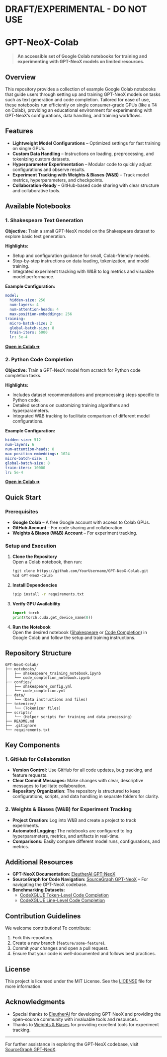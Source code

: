 # DRAFT/EXPERIMENTAL - DO NOT USE

# GPT-NeoX-Colab

> **An accessible set of Google Colab notebooks for training and experimenting with GPT-NeoX models on limited resources.**


## Overview

This repository provides a collection of example Google Colab notebooks that guide users through setting up and training GPT-NeoX models on tasks such as text generation and code completion. Tailored for ease of use, these notebooks run efficiently on single consumer-grade GPUs (like a T4 on Colab), providing an educational environment for experimenting with GPT-NeoX’s configurations, data handling, and training workflows.

## Features

- **Lightweight Model Configurations** – Optimized settings for fast training on single GPUs.
- **Custom Data Handling** – Instructions on loading, preprocessing, and tokenizing custom datasets.
- **Hyperparameter Experimentation** – Modular code to quickly adjust configurations and observe results.
- **Experiment Tracking with Weights & Biases (W&B)** – Track model metrics, hyperparameters, and checkpoints.
- **Collaboration-Ready** – GitHub-based code sharing with clear structure and collaborative tools.

## Available Notebooks

### 1. Shakespeare Text Generation

**Objective:** Train a small GPT-NeoX model on the Shakespeare dataset to explore basic text generation.

**Highlights:**
- Setup and configuration guidance for small, Colab-friendly models.
- Step-by-step instructions on data loading, tokenization, and model training.
- Integrated experiment tracking with W&B to log metrics and visualize model performance.

**Example Configuration:**
```yaml
model:
  hidden-size: 256
  num-layers: 4
  num-attention-heads: 4
  max-position-embeddings: 256
training:
  micro-batch-size: 2
  global-batch-size: 8
  train-iters: 5000
  lr: 5e-4
```

[**Open in Colab ➔**](link_to_shakespeare_notebook)

### 2. Python Code Completion

**Objective:** Train a GPT-NeoX model from scratch for Python code completion tasks.

**Highlights:**
- Includes dataset recommendations and preprocessing steps specific to Python code.
- Detailed sections on customizing training algorithms and hyperparameters.
- Integrated W&B tracking to facilitate comparison of different model configurations.

**Example Configuration:**
```yaml
hidden-size: 512
num-layers: 6
num-attention-heads: 8
max-position-embeddings: 1024
micro-batch-size: 1
global-batch-size: 8
train-iters: 10000
lr: 5e-4
```

[**Open in Colab ➔**](link_to_code_completion_notebook)

## Quick Start

### Prerequisites
- **Google Colab** – A free Google account with access to Colab GPUs.
- **GitHub Account** – For code sharing and collaboration.
- **Weights & Biases (W&B) Account** – For experiment tracking.

### Setup and Execution

1. **Clone the Repository**  
   Open a Colab notebook, then run:
   ```bash
   !git clone https://github.com/YourUsername/GPT-NeoX-Colab.git
   %cd GPT-NeoX-Colab
   ```

2. **Install Dependencies**  
   ```bash
   !pip install -r requirements.txt
   ```

3. **Verify GPU Availability**  
   ```python
   import torch
   print(torch.cuda.get_device_name(0))
   ```

4. **Run the Notebook**  
   Open the desired notebook ([Shakespeare](link_to_shakespeare_notebook) or [Code Completion](link_to_code_completion_notebook)) in Google Colab and follow the setup and training instructions.

## Repository Structure

```
GPT-NeoX-Colab/
├── notebooks/
│   ├── shakespeare_training_notebook.ipynb
│   └── code_completion_notebook.ipynb
├── configs/
│   ├── shakespeare_config.yml
│   └── code_completion.yml
├── data/
│   └── (Data instructions and files)
├── tokenizer/
│   └── (Tokenizer files)
├── scripts/
│   └── (Helper scripts for training and data processing)
├── README.md
├── .gitignore
└── requirements.txt
```

## Key Components

### 1. GitHub for Collaboration
- **Version Control:** Use GitHub for all code updates, bug tracking, and feature requests.
- **Clear Commit Messages:** Make changes with clear, descriptive messages to facilitate collaboration.
- **Repository Organization:** The repository is structured to keep configurations, scripts, and data handling in separate folders for clarity.

### 2. Weights & Biases (W&B) for Experiment Tracking
- **Project Creation:** Log into W&B and create a project to track experiments.
- **Automated Logging:** The notebooks are configured to log hyperparameters, metrics, and artifacts in real-time.
- **Comparisons:** Easily compare different model runs, configurations, and metrics.

## Additional Resources

- **GPT-NeoX Documentation:** [EleutherAI GPT-NeoX](https://github.com/EleutherAI/gpt-neox)
- **SourceGraph for Code Navigation:** [SourceGraph GPT-NeoX](https://sourcegraph.com/github.com/EleutherAI/gpt-neox) – For navigating the GPT-NeoX codebase.
- **Benchmarking Datasets:**  
  - [CodeXGLUE Token-Level Code Completion](https://github.com/microsoft/CodeXGLUE/tree/main/Code-Code/CodeCompletion-token)
  - [CodeXGLUE Line-Level Code Completion](https://github.com/microsoft/CodeXGLUE/tree/main/Code-Code/CodeCompletion-line)

## Contribution Guidelines

We welcome contributions! To contribute:

1. Fork this repository.
2. Create a new branch (`feature/some-feature`).
3. Commit your changes and open a pull request.
4. Ensure that your code is well-documented and follows best practices.

## License

This project is licensed under the MIT License. See the [LICENSE](LICENSE) file for more information.

## Acknowledgments

- Special thanks to [EleutherAI](https://www.eleuther.ai/) for developing GPT-NeoX and providing the open-source community with invaluable tools and resources.
- Thanks to [Weights & Biases](https://wandb.ai/) for providing excellent tools for experiment tracking.

--- 

For further assistance in exploring the GPT-NeoX codebase, visit [SourceGraph GPT-NeoX](https://sourcegraph.com/github.com/EleutherAI/gpt-neox).
